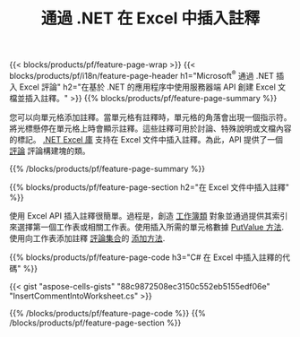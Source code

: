 ﻿---
title: 通過 .NET 在 Excel 中插入註釋
url: /zh-hant/net/comment/
description: C# 源代碼，說明如何使用 .NET 庫將註釋插入 Microsoft Excel 文件。 
---
{{< blocks/products/pf/feature-page-wrap >}}
{{< blocks/products/pf/i18n/feature-page-header h1="Microsoft<sup>&reg;</sup> 通過 .NET 插入 Excel 評論" h2="在基於 .NET 的應用程序中使用服務器端 API 創建 Excel 文檔並插入註釋。" >}}
{{% blocks/products/pf/feature-page-summary %}}

您可以向單元格添加註釋。當單元格有註釋時，單元格的角落會出現一個指示符。將光標懸停在單元格上時會顯示註釋。這些註釋可用於討論、特殊說明或文檔內容的標記。 [.NET Excel 庫](/cells/net/) 支持在 Excel 文件中插入註釋。為此，API 提供了一個 [評論](https://apireference.aspose.com/cells/net/aspose.cells/comment) 評論構建塊的類。

{{% /blocks/products/pf/feature-page-summary %}}

{{% blocks/products/pf/feature-page-section h2="在 Excel 文件中插入註釋" %}}

使用 Excel API 插入註釋很簡單。過程是，創造 [工作簿類](https://apireference.aspose.com/cells/net/aspose.cells/workbook) 對象並通過提供其索引來選擇第一個工作表或相關工作表。使用插入所需的單元格數據 [PutValue 方法](https://apireference.aspose.com/cells/net/aspose.cells/cell/methods/putvalue/index).使用向工作表添加註釋 [評論集合](https://apireference.aspose.com/cells/net/aspose.cells/commentcollection)的 [添加方法](https://apireference.aspose.com/cells/net/aspose.cells.commentcollection/add/methods/1).

{{% blocks/products/pf/feature-page-code h3="C# 在 Excel 中插入註釋的代碼" %}}

{{< gist "aspose-cells-gists" "88c9872508ec3150c552eb5155edf06e" "InsertCommentIntoWorksheet.cs" >}}

{{% /blocks/products/pf/feature-page-code %}}
{{% /blocks/products/pf/feature-page-section %}}
